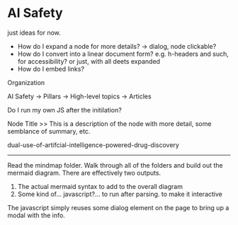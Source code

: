 # AI Safety

just ideas for now.

* How do I expand a node for more details? -> dialog, node clickable?
* How do I convert into a linear document form? e.g. h-headers and such, for accessibility? or just, with all deets expanded
* How do I embed links?

Organization

AI Safety -> Pillars -> High-level topics -> Articles

Do I run my own JS after the initilation?

Node Title >> This is a description of the node with more detail, some semblance of summary, etc.


dual-use-of-artifcial-intelligence-powered-drug-discovery

------------

Read the mindmap folder. Walk through all of the folders and build out the mermaid diagram. There are effectively two outputs.

1. The actual mermaid syntax to add to the overall diagram
2. Some kind of... javascript?... to run after parsing. to make it interactive

The javascript simply reuses some dialog element on the page to bring up a modal with the info.